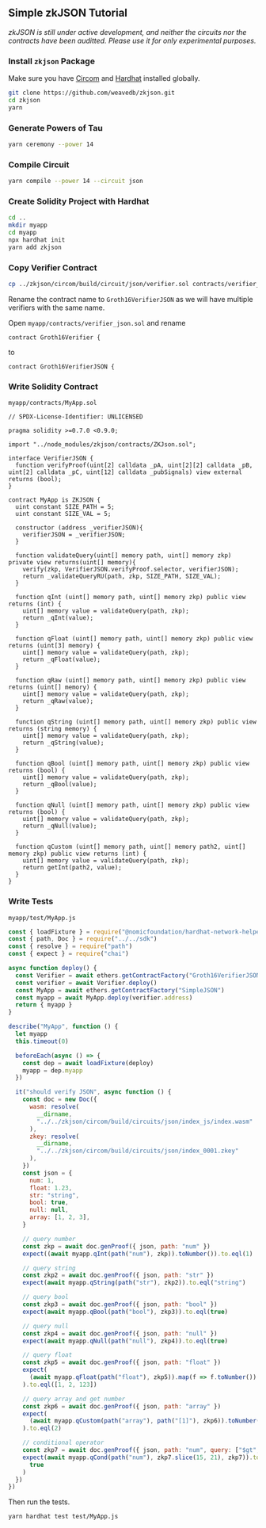 ## Simple zkJSON Tutorial

*zkJSON is still under active development, and neither the circuits nor the contracts have been auditted. Please use it for only experimental purposes.*

### Install `zkjson` Package

Make sure you have [Circom](https://docs.circom.io/getting-started/installation/) and [Hardhat](https://hardhat.org/hardhat-runner/docs/getting-started#installation) installed globally.

```bash
git clone https://github.com/weavedb/zkjson.git
cd zkjson
yarn
```

### Generate Powers of Tau

```bash
yarn ceremony --power 14
```

### Compile Circuit

```bash
yarn compile --power 14 --circuit json
```

### Create Solidity Project with Hardhat

```bash
cd ..
mkdir myapp
cd myapp
npx hardhat init
yarn add zkjson
```

### Copy Verifier Contract

```bash
cp ../zkjson/circom/build/circuit/json/verifier.sol contracts/verifier_json.sol
```

Rename the contract name to `Groth16VerifierJSON` as we will have multiple verifiers with the same name.

Open `myapp/contracts/verifier_json.sol` and rename

```solidity
contract Groth16Verifier {
```

to

```solidity
contract Groth16VerifierJSON {
```

### Write Solidity Contract

`myapp/contracts/MyApp.sol`

```solidity
// SPDX-License-Identifier: UNLICENSED

pragma solidity >=0.7.0 <0.9.0;

import "../node_modules/zkjson/contracts/ZKJson.sol";

interface VerifierJSON {
  function verifyProof(uint[2] calldata _pA, uint[2][2] calldata _pB, uint[2] calldata _pC, uint[12] calldata _pubSignals) view external returns (bool);
}

contract MyApp is ZKJSON {
  uint constant SIZE_PATH = 5;
  uint constant SIZE_VAL = 5;
  
  constructor (address _verifierJSON){
    verifierJSON = _verifierJSON;
  }
  
  function validateQuery(uint[] memory path, uint[] memory zkp) private view returns(uint[] memory){
    verify(zkp, VerifierJSON.verifyProof.selector, verifierJSON);
	return _validateQueryRU(path, zkp, SIZE_PATH, SIZE_VAL);    
  }

  function qInt (uint[] memory path, uint[] memory zkp) public view returns (int) {
    uint[] memory value = validateQuery(path, zkp);
    return _qInt(value);
  }

  function qFloat (uint[] memory path, uint[] memory zkp) public view returns (uint[3] memory) {
    uint[] memory value = validateQuery(path, zkp);
    return _qFloat(value);
  }

  function qRaw (uint[] memory path, uint[] memory zkp) public view returns (uint[] memory) {
    uint[] memory value = validateQuery(path, zkp);
    return _qRaw(value);
  }
  
  function qString (uint[] memory path, uint[] memory zkp) public view returns (string memory) {
    uint[] memory value = validateQuery(path, zkp);
    return _qString(value);
  }

  function qBool (uint[] memory path, uint[] memory zkp) public view returns (bool) {
    uint[] memory value = validateQuery(path, zkp);
    return _qBool(value);
  }
  
  function qNull (uint[] memory path, uint[] memory zkp) public view returns (bool) {
    uint[] memory value = validateQuery(path, zkp);
    return _qNull(value);
  }
  
  function qCustom (uint[] memory path, uint[] memory path2, uint[] memory zkp) public view returns (int) {
    uint[] memory value = validateQuery(path, zkp);
    return getInt(path2, value);
  }
}
```

### Write Tests

`myapp/test/MyApp.js`

```javascript
const { loadFixture } = require("@nomicfoundation/hardhat-network-helpers")
const { path, Doc } = require("../../sdk")
const { resolve } = require("path")
const { expect } = require("chai")

async function deploy() {
  const Verifier = await ethers.getContractFactory("Groth16VerifierJSON")
  const verifier = await Verifier.deploy()
  const MyApp = await ethers.getContractFactory("SimpleJSON")
  const myapp = await MyApp.deploy(verifier.address)
  return { myapp }
}

describe("MyApp", function () {
  let myapp
  this.timeout(0)

  beforeEach(async () => {
    const dep = await loadFixture(deploy)
    myapp = dep.myapp
  })

  it("should verify JSON", async function () {
    const doc = new Doc({
      wasm: resolve(
        __dirname,
        "../../zkjson/circom/build/circuits/json/index_js/index.wasm"
      ),
      zkey: resolve(
        __dirname,
        "../../zkjson/circom/build/circuits/json/index_0001.zkey"
      ),
    })
    const json = {
      num: 1,
      float: 1.23,
      str: "string",
      bool: true,
      null: null,
      array: [1, 2, 3],
    }

    // query number
    const zkp = await doc.genProof({ json, path: "num" })
    expect((await myapp.qInt(path("num"), zkp)).toNumber()).to.eql(1)

    // query string
    const zkp2 = await doc.genProof({ json, path: "str" })
    expect(await myapp.qString(path("str"), zkp2)).to.eql("string")

    // query bool
    const zkp3 = await doc.genProof({ json, path: "bool" })
    expect(await myapp.qBool(path("bool"), zkp3)).to.eql(true)

    // query null
    const zkp4 = await doc.genProof({ json, path: "null" })
    expect(await myapp.qNull(path("null"), zkp4)).to.eql(true)

    // query float
    const zkp5 = await doc.genProof({ json, path: "float" })
    expect(
      (await myapp.qFloat(path("float"), zkp5)).map(f => f.toNumber())
    ).to.eql([1, 2, 123])

    // query array and get number
    const zkp6 = await doc.genProof({ json, path: "array" })
    expect(
      (await myapp.qCustom(path("array"), path("[1]"), zkp6)).toNumber()
    ).to.eql(2)

    // conditional operator
    const zkp7 = await doc.genProof({ json, path: "num", query: ["$gt", 0] })
    expect(await myapp.qCond(path("num"), zkp7.slice(15, 21), zkp7)).to.eql(
      true
    )
  })
})
```

Then run the tests.

```bash
yarn hardhat test test/MyApp.js
```
